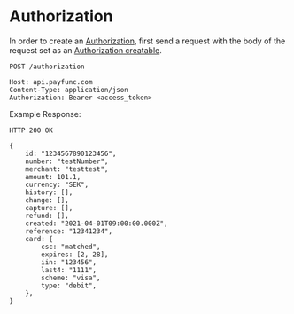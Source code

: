 # Authorization
In order to create an [Authorization](../merchants-reference/authorization.html), first send a request with the body of the request set as an [Authorization creatable](../merchants-reference/authorization.html#creatable).

``` {1}
POST /authorization

Host: api.payfunc.com
Content-Type: application/json
Authorization: Bearer <access_token>
```

Example Response:

``` {1}
HTTP 200 OK

{
	id: "1234567890123456",
	number: "testNumber",
	merchant: "testtest",
	amount: 101.1,
	currency: "SEK",
	history: [],
	change: [],
	capture: [],
	refund: [],
	created: "2021-04-01T09:00:00.000Z",
	reference: "12341234",
	card: {
		csc: "matched",
		expires: [2, 28],
		iin: "123456",
		last4: "1111",
		scheme: "visa",
		type: "debit",
	},
}
```